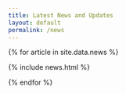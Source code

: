 ```yaml
---
title: Latest News and Updates
layout: default
permalink: /news
---
```


{% for article in site.data.news %}

{% include news.html %}

{% endfor %}
